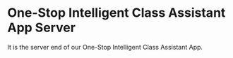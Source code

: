 # One-Stop Intelligent Class Assistant App Server
It is the server end of our One-Stop Intelligent Class Assistant App.
